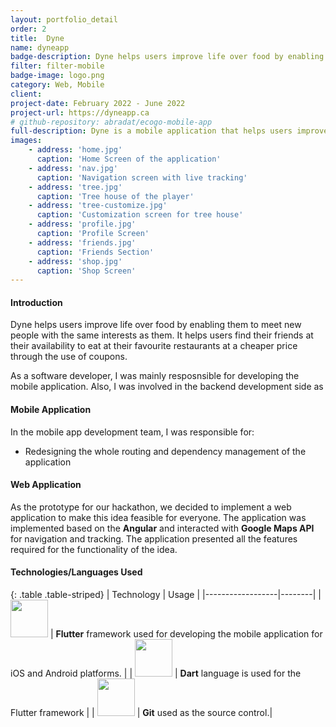```yaml
---
layout: portfolio_detail
order: 2
title:  Dyne
name: dyneapp
badge-description: Dyne helps users improve life over food by enabling them to meet new people with the same interests as them.
filter: filter-mobile
badge-image: logo.png
category: Web, Mobile
client: 
project-date: February 2022 - June 2022
project-url: https://dyneapp.ca
# github-repository: abradat/ecogo-mobile-app
full-description: Dyne is a mobile application that helps users improve life over food by enabling them to meet new people with the same interests as them.
images:
    - address: 'home.jpg'
      caption: 'Home Screen of the application'
    - address: 'nav.jpg'
      caption: 'Navigation screen with live tracking'
    - address: 'tree.jpg'
      caption: 'Tree house of the player'
    - address: 'tree-customize.jpg'
      caption: 'Customization screen for tree house'
    - address: 'profile.jpg'
      caption: 'Profile Screen'
    - address: 'friends.jpg'
      caption: 'Friends Section'
    - address: 'shop.jpg'
      caption: 'Shop Screen'
---
```

#### Introduction
Dyne helps users improve life over food by enabling them to meet new people with the same interests as them. It helps users find their friends at their availability to eat at their favourite restaurants at a cheaper price through the use of coupons.

As a software developer, I was mainly resposnsible for developing the mobile application. Also, I was involved in the backend development side as

#### Mobile Application
In the mobile app development team, I was responsible for:
- Redesigning the whole routing and dependency management of the application

#### Web Application
As the prototype for our hackathon, we decided to implement a web application to make this idea feasible for everyone. The application was implemented based on the **Angular** and interacted with **Google Maps API** for navigation and tracking. The application presented all the features required for the functionality of the idea.

#### Technologies/Languages Used

{: .table .table-striped}
| Technology | Usage |
|------------------|--------|
| <img src="{{'assets/img/portfolio/technologies/flutter.svg' | relative_url}}" width="60" height="60"> | **Flutter** framework used for developing the mobile application for iOS and Android platforms. |
| <img src="{{'assets/img/portfolio/technologies/dart.png' | relative_url}}" width="60" height="60"> | **Dart** language is used for the Flutter framework |
| <img src="{{'assets/img/portfolio/technologies/git.png' | relative_url}}" width="60" height="60"> | **Git** used as the source control.|